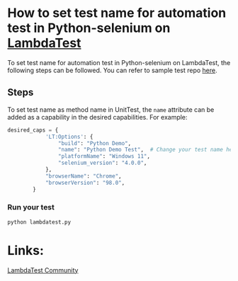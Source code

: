 # How to set test name for automation test in Python-selenium on [LambdaTest](https://www.lambdatest.com/?utm_source=github&utm_medium=repo&utm_campaign=Python-selenium-set-testname)

To set test name for automation test in Python-selenium on LambdaTest, the following steps can be followed. You can refer to sample test repo [here](https://github.com/LambdaTest/python-selenium-sample).

## Steps

To set test name as method name in UnitTest, the `name` attribute can be added as a capability in the desired capabilities. For example:

```python
desired_caps = {
            'LT:Options': {
                "build": "Python Demo",
                "name": "Python Demo Test",  # Change your test name here
                "platformName": "Windows 11",
                "selenium_version": "4.0.0", 
            },
            "browserName": "Chrome",
            "browserVersion": "98.0",
        }

```

### Run your test

```bash
python lambdatest.py
```

# Links:

[LambdaTest Community](http://community.lambdatest.com/)


